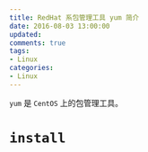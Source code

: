 ```yaml
---
title: RedHat 系包管理工具 yum 简介
date: 2016-08-03 13:00:00
updated:
comments: true
tags:
- Linux
categories:
- Linux
---
```


`yum` 是 `CentOS` 上的包管理工具。

<!--more-->

# `install`
